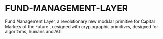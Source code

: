 # FUND-MANAGEMENT-LAYER
Fund Management Layer, a revolutionary new modular primitive for Capital Markets of the Future , designed with cryptographic primitives, designed for algorithms, humans and AGI 
